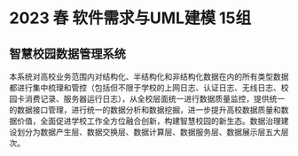 # 2023 春 软件需求与UML建模 15组
## 智慧校园数据管理系统
本系统对高校业务范围内对结构化、半结构化和非结构化数据在内的所有类型数据都进行集中梳理和管控（包括但不限于学校的上网日志、认证日志、无线日志、校园卡消费记录、服务器运行日志），从全校层面统一进行数据质量监控，提供统一的数据接口管理，进行统一的数据分析和数据挖掘，进一步提升高校数据质量和数据价值，全面促进学校工作全方位融合创新，构建智慧校园的新生态。数据治理建设划分为数据产生层、数据交换层、数据计算层、数据服务层、数据展示层五大层次。
